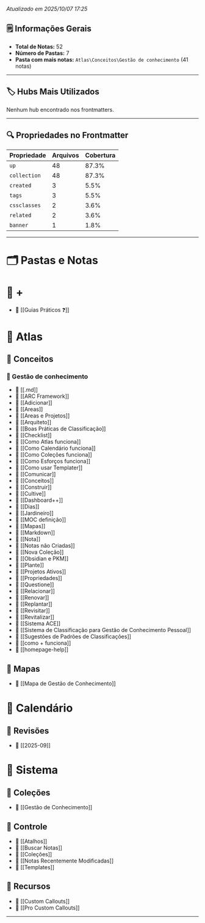 

*Atualizado em 2025/10/07 17:25*

 ## 🗒️ Informações Gerais

- **Total de Notas:** 52
- **Número de Pastas:** 7
- **Pasta com mais notas:** `Atlas\Conceitos\Gestão de conhecimento` (41 notas)

---

## 🏷️ Hubs Mais Utilizados

Nenhum hub encontrado nos frontmatters.

---

## 🔍 Propriedades no Frontmatter

| Propriedade | Arquivos | Cobertura |
|--------------|----------|-----------|
| `up` | 48 | 87.3% |
| `collection` | 48 | 87.3% |
| `created` | 3 | 5.5% |
| `tags` | 3 | 5.5% |
| `cssclasses` | 2 | 3.6% |
| `related` | 2 | 3.6% |
| `banner` | 1 | 1.8% |

---

# 🗂️ Pastas e Notas

# 📁 +

- 📄 [[Guias Práticos ❓]]
# 📁 Atlas

## 📂 Conceitos

### 📘 Gestão de conhecimento

- 📄 [[.md]]
- 📄 [[ARC Framework]]
- 📄 [[Adicionar]]
- 📄 [[Areas]]
- 📄 [[Areas  e Projetos]]
- 📄 [[Arquiteto]]
- 📄 [[Boas Práticas de Classificação]]
- 📄 [[Checklist]]
- 📄 [[Como Atlas funciona]]
- 📄 [[Como Calendário funciona]]
- 📄 [[Como Coleções funciona]]
- 📄 [[Como Esforços funciona]]
- 📄 [[Como usar Templater]]
- 📄 [[Comunicar]]
- 📄 [[Conceitos]]
- 📄 [[Construir]]
- 📄 [[Cultive]]
- 📄 [[Dashboard++]]
- 📄 [[Dias]]
- 📄 [[Jardineiro]]
- 📄 [[MOC definição]]
- 📄 [[Mapas]]
- 📄 [[Markdown]]
- 📄 [[Nota]]
- 📄 [[Notas não Criadas]]
- 📄 [[Nova Coleção]]
- 📄 [[Obsidian e PKM]]
- 📄 [[Plante]]
- 📄 [[Projetos Ativos]]
- 📄 [[Propriedades]]
- 📄 [[Questione]]
- 📄 [[Relacionar]]
- 📄 [[Renovar]]
- 📄 [[Replantar]]
- 📄 [[Revisitar]]
- 📄 [[Revitalizar]]
- 📄 [[Sistema ACE]]
- 📄 [[Sistema de Classificação para Gestão de Conhecimento Pessoal]]
- 📄 [[Sugestões de Padrões de Classificações]]
- 📄 [[como + funciona]]
- 📄 [[homepage-help]]
## 📂 Mapas

- 📄 [[Mapa de Gestão de Conhecimento]]
# 📁 Calendário

## 📂 Revisões

- 📄 [[2025-09]]
# 📁 Sistema

## 📂 Coleções

- 📄 [[Gestão de Conhecimento]]
## 📂 Controle

- 📄 [[Atalhos]]
- 📄 [[Buscar Notas]]
- 📄 [[Coleções]]
- 📄 [[Notas Recentemente Modificadas]]
- 📄 [[Templates]]
## 📂 Recursos

- 📄 [[Custom Callouts]]
- 📄 [[Pro Custom Callouts]]

---
